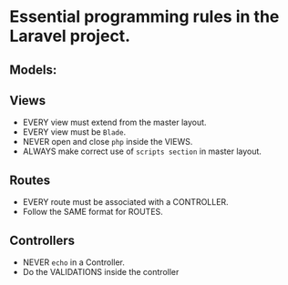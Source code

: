 # Essential programming rules in the Laravel project.

## Models:

## Views
- EVERY view must extend from the master layout.
- EVERY view must be `Blade`.
- NEVER open and close `php` inside the VIEWS.
- ALWAYS make correct use of `scripts section` in master layout.

## Routes
- EVERY route must be associated with a CONTROLLER.
- Follow the SAME format for ROUTES.


## Controllers 
- NEVER `echo` in a Controller.
- Do the VALIDATIONS inside the controller